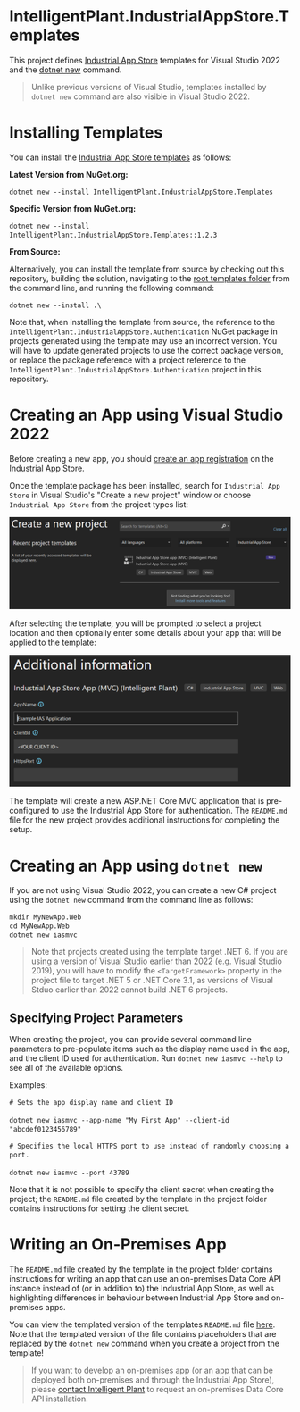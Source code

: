 ﻿# IntelligentPlant.IndustrialAppStore.Templates

This project defines [Industrial App Store](https://appstore.intelligentplant.com) templates for Visual Studio 2022 and the [dotnet new](https://docs.microsoft.com/en-us/dotnet/core/tools/dotnet-new) command.

> Unlike previous versions of Visual Studio, templates installed by `dotnet new` command are also visible in Visual Studio 2022.


# Installing Templates

You can install the [Industrial App Store templates](https://www.nuget.org/packages/IntelligentPlant.IndustrialAppStore.Templates) as follows:

__Latest Version from NuGet.org:__

```
dotnet new --install IntelligentPlant.IndustrialAppStore.Templates
```

__Specific Version from NuGet.org:__

```
dotnet new --install IntelligentPlant.IndustrialAppStore.Templates::1.2.3
```

__From Source:__

Alternatively, you can install the template from source by checking out this repository, building the solution, navigating to the [root templates folder](/src/IntelligentPlant.IndustrialAppStore.Templates) from the command line, and running the following command:

```
dotnet new --install .\
```

Note that, when installing the template from source, the reference to the `IntelligentPlant.IndustrialAppStore.Authentication` NuGet package in projects generated using the template may use an incorrect version. You will have to update generated projects to use the correct package version, or replace the package reference with a project reference to the `IntelligentPlant.IndustrialAppStore.Authentication` project in this repository.


# Creating an App using Visual Studio 2022

Before creating a new app, you should [create an app registration](https://appstore.intelligentplant.com/Developer/AddApplication) on the Industrial App Store. 

Once the template package has been installed, search for `Industrial App Store` in Visual Studio's "Create a new project" window or choose `Industrial App Store` from the project types list:

![Visual Studio 2022 template selection window](./img/template_selection.png)

After selecting the template, you will be prompted to select a project location and then optionally enter some details about your app that will be applied to the template:

![Visual Studio 2022 template parameters window](./img/template_parameters.png)

The template will create a new ASP.NET Core MVC application that is pre-configured to use the Industrial App Store for authentication. The `README.md` file for the new project provides additional instructions for completing the setup.


# Creating an App using `dotnet new`

If you are not using Visual Studio 2022, you can create a new C# project using the `dotnet new` command from the command line as follows:

```
mkdir MyNewApp.Web
cd MyNewApp.Web
dotnet new iasmvc
```

> Note that projects created using the template target .NET 6. If you are using a version of Visual Studio earlier than 2022 (e.g. Visual Studio 2019), you will have to modify the `<TargetFramework>` property in the project file to target .NET 5 or .NET Core 3.1, as versions of Visual Stduo earlier than 2022 cannot build .NET 6 projects. 


## Specifying Project Parameters

When creating the project, you can provide several command line parameters to pre-populate items such as the display name used in the app, and the client ID used for authentication. Run `dotnet new iasmvc --help` to see all of the available options. 

Examples:

```
# Sets the app display name and client ID

dotnet new iasmvc --app-name "My First App" --client-id "abcdef0123456789"
```

```
# Specifies the local HTTPS port to use instead of randomly choosing a port.

dotnet new iasmvc --port 43789
```

Note that it is not possible to specify the client secret when creating the project; the `README.md` file created by the template in the project folder contains instructions for setting the client secret.


# Writing an On-Premises App

The `README.md` file created by the template in the project folder contains instructions for writing an app that can use an on-premises Data Core API instance instead of (or in addition to) the Industrial App Store, as well as highlighting differences in behaviour between Industrial App Store and on-premises apps. 

You can view the templated version of the templates `README.md` file [here](./templates/iasmvc/README.md). Note that the templated version of the file contains placeholders that are replaced by the `dotnet new` command when you create a project from the template!

> If you want to develop an on-premises app (or an app that can be deployed both on-premises and through the Industrial App Store), please [contact Intelligent Plant](https://www.intelligentplant.com/contact-us) to request an on-premises Data Core API installation.
